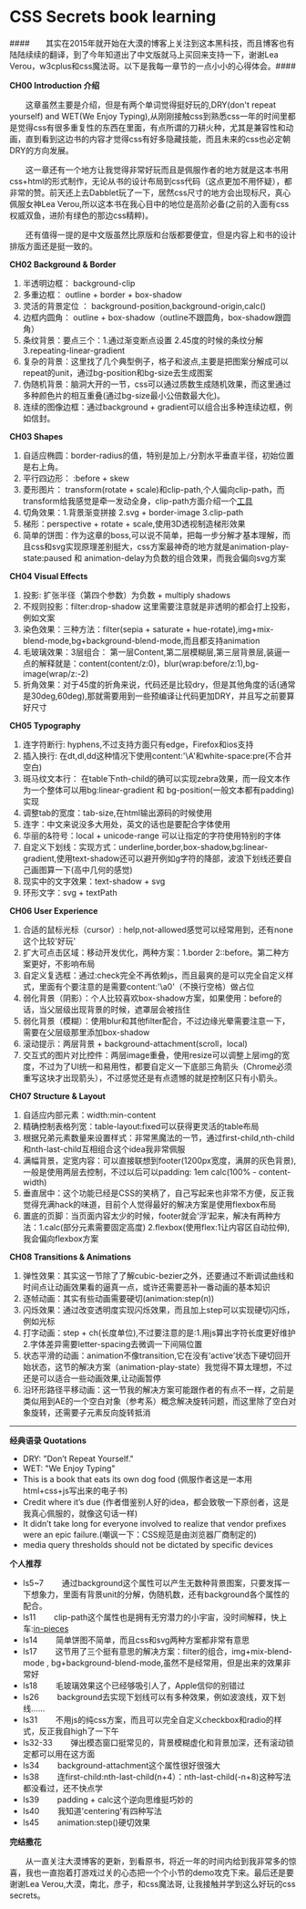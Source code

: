
CSS Secrets book learning
========================

####　　其实在2015年就开始在大漠的博客上关注到这本黑科技，而且博客也有陆陆续续的翻译，到了今年知道出了中文版就马上买回来支持一下，谢谢Lea Verou，w3cplus和css魔法哥。以下是我每一章节的一点小小的心得体会。####


**CH00 Introduction 介绍** 

　　这章虽然主要是介绍，但是有两个单词觉得挺好玩的,DRY(don't repeat yourself) and WET(We Enjoy Typing),从刚刚接触css到熟悉css一年的时间里都是觉得css有很多重复性的东西在里面，有点所谓的刀耕火种，尤其是兼容性和动画，直到看到这边书的内容才觉得css有好多隐藏技能，而且未来的css也必定朝DRY的方向发展。

　　这一章还有一个地方让我觉得非常好玩而且是佩服作者的地方就是这本书用css+html的形式制作，无论从书的设计布局到css代码（这点更加不用怀疑），都非常的赞。前天还上去Dabblet玩了一下，居然css尺寸的地方会出现标尺，真心佩服女神Lea Verou,所以这本书在我心目中的地位是高阶必备(之前的入面有css权威双鱼，进阶有绿色的那边css精粹)。

　　还有值得一提的是中文版虽然比原版和台版都要便宜，但是内容上和书的设计排版方面还是挺一致的。
　　
  
**CH02 Background & Border**

1. 半透明边框： background-clip
2. 多重边框： outline + border + box-shadow
3. 灵活的背景定位 ： background-position,background-origin,calc()
4. 边框内圆角： outline + box-shadow（outline不跟圆角，box-shadow跟圆角）
5. 条纹背景：要点三个：1.通过渐变断点设置 2.45度的时候的条纹分解 3.repeating-linear-gradient
6. 复杂的背景：这里找了几个典型例子，格子和波点,主要是把图案分解成可以repeat的unit，通过bg-position和bg-size去生成图案
7. 伪随机背景：脑洞大开的一节，css可以通过质数生成随机效果，而这里通过多种颜色片的相互重叠(通过bg-size最小公倍数最大化)。
8. 连续的图像边框：通过background + gradient可以组合出多种连续边框，例如信封。

**CH03 Shapes**

1. 自适应椭圆：border-radius的值，特别是加上`/`分割水平垂直半径，初始位置是右上角。
2. 平行四边形： :before + skew 
3. 菱形图片： transform(rotate + scale)和clip-path,个人偏向clip-path，而transform给我感觉是牵一发动全身，clip-path方面介绍一个[工具](http://bennettfeely.com/clippy/)
4. 切角效果：1.背景渐变拼接 2.svg + border-image 3.clip-path
5. 梯形：perspective + rotate + scale,使用3D透视制造梯形效果
6. 简单的饼图：作为这章的boss,可以说不简单，把每一步分解才基本理解，而且css和svg实现原理差别挺大，css方案最神奇的地方就是animation-play-state:paused 和 animation-delay为负数的组合效果，而我会偏向svg方案

**CH04 Visual Effects**

1. 投影: 扩张半径（第四个参数）为负数 + multiply shadows
2. 不规则投影：filter:drop-shadow 这里需要注意就是非透明的都会打上投影，例如文案
3. 染色效果：三种方法：filter(sepia + saturate + hue-rotate),img+mix-blend-mode,bg+background-blend-mode,而且都支持animation
4. 毛玻璃效果：3层组合： 第一层Content,第二层模糊层,第三层背景层,装逼一点的解释就是：content(content/z:0)，blur(wrap:before/z:1),bg-image(wrap/z:-2)
5. 折角效果：对于45度的折角来说，代码还是比较dry，但是其他角度的话(通常是30deg,60deg),那就需要用到一些预编译让代码更加DRY，并且写之前要算好尺寸

**CH05 Typography**

1. 连字符断行: hyphens,不过支持方面只有edge，Firefox和ios支持
2. 插入换行: 在dt,dl,dd这种情况下使用content:'\A'和white-space:pre(不合并空白)
3. 斑马纹文本行： 在table下nth-child的确可以实现zebra效果，而一段文本作为一个整体可以用bg:linear-gradient 和 bg-position(一般文本都有padding)实现
4. 调整tab的宽度：tab-size,在html输出源码的时候使用
5. 连字：中文来说没多大用处，英文的话也是要配合字体使用
6. 华丽的&符号：local + unicode-range 可以让指定的字符使用特别的字体
7. 自定义下划线：实现方式：underline,border,box-shadow,bg:linear-gradient,使用text-shadow还可以避开例如g字符的降部，波浪下划线还要自己画图算一下(高中几何的感觉)
8. 现实中的文字效果：text-shadow + svg
9. 环形文字：svg + textPath

**CH06 User Experience**

1. 合适的鼠标光标（cursor）: help,not-allowed感觉可以经常用到，还有none这个比较'好玩'
2. 扩大可点击区域：移动开发优化，两种方案：1.border 2::before。第二种方案更好，不影响布局
3. 自定义复选框：通过:check完全不再依赖js，而且最爽的是可以完全自定义样式，里面有个要注意的是需要content:'\a0'（不换行空格）做占位
4. 弱化背景（阴影）：个人比较喜欢box-shadow方案，如果使用：before的话，当父层级出现背景的时候，遮罩层会被挡住
5. 弱化背景（模糊）：使用blur和其他filter配合，不过边缘光晕需要注意一下，需要在父层级那里添加box-shadow
6. 滚动提示：两层背景 + background-attachment(scroll，local)
7. 交互式的图片对比控件：两层image重叠，使用resize可以调整上层img的宽度，不过为了UI统一和易用性，都要自定义一下底部三角箭头（Chrome必须重写这块才出现箭头），不过感觉还是有点遗憾的就是控制区只有小箭头。

**CH07 Structure & Layout**

1. 自适应内部元素：width:min-content
2. 精确控制表格列宽：table-layout:fixed可以获得更灵活的table布局
3. 根据兄弟元素数量来设置样式：非常黑魔法的一节，通过first-child,nth-child和nth-last-child互相组合这个idea我非常佩服
4. 满幅背景，定宽内容：可以直接联想到footer(1200px宽度，满屏的灰色背景),一般是使用两层去控制，不过以后可以padding: 1em calc(100% - content-width)
5. 垂直居中：这个功能已经是CSS的笑柄了，自己写起来也非常不方便，反正我觉得充满hack的味道，目前个人觉得最好的解决方案是使用flexbox布局
6. 置底的页脚：当页面内容太少的时候，footer就会‘浮’起来，解决有两种方法：1.calc(部分元素需要固定高度) 2.flexbox(使用flex:1让内容区自动拉伸),我会偏向flexbox方案

**CH08 Transitions & Animations**

1. 弹性效果：其实这一节除了了解cubic-bezier之外，还要通过不断调试曲线和时间点让动画效果看的逼真一点，或许还需要恶补一番动画的基本知识
2. 逐帧动画：其实有些动画需要硬切(animation:step(n))
3. 闪烁效果：通过改变透明度实现闪烁效果，而且加上step可以实现硬切闪烁，例如光标
4. 打字动画：step + ch(长度单位),不过要注意的是:1.用js算出字符长度更好维护 2.字体差异需要letter-spacing去微调一下间隔位置
5. 状态平滑的动画：animation不像transition,它在没有‘active’状态下硬切回开始状态，这节的解决方案（animation-play-state）我觉得不算太理想，不过还是可以适合一些动画效果,让动画暂停
6. 沿环形路径平移动画：这一节我的解决方案可能跟作者的有点不一样，之前是类似用到AE的一个空白对象（参考系）概念解决旋转问题，而这里除了空白对象旋转，还需要子元素反向旋转抵消

--------------------------------------

**经典语录 Quotations**

- DRY: "Don’t Repeat Yourself."
- WET: "We Enjoy Typing"
- This is a book that eats its own dog food (佩服作者这是一本用html+css+js写出来的电子书)
- Credit where it’s due (作者借鉴别人好的idea，都会致敬一下原创者，这是我真心佩服的，就像这句话一样)
- It didn’t take long for everyone involved to realize that vendor prefixes were an epic failure.(嘲讽一下：CSS规范是由浏览器厂商制定的)
- media query thresholds should not be dictated by specific devices

**个人推荐**

- ls5~7   　　通过background这个属性可以产生无数种背景图案，只要发挥一下想象力，里面有背景unit的分解，伪随机数，还有background各个属性的配合。
- ls11    　　clip-path这个属性也是拥有无穷潜力的小宇宙，没时间解释，快上车:[in-pieces](http://species-in-pieces.com/)
- ls14    　　简单饼图不简单，而且css和svg两种方案都非常有意思
- ls17    　　这节用了三个挺有意思的解决方案：filter的组合，img+mix-blend-mode , bg+background-blend-mode,虽然不是经常用，但是出来的效果非常好
- ls18    　　毛玻璃效果这个已经够吸引人了，Apple信仰的别错过
- ls26    　　background去实现下划线可以有多种效果，例如波浪线，双下划线……
- ls31    　　不用js的纯css方案，而且可以完全自定义checkbox和radio的样式，反正我自high了一下午
- ls32-33 　　弹出模态窗口挺常见的，背景模糊虚化和背景加深，还有滚动锁定都可以用在这方面
- ls34    　　background-attachment这个属性很好很强大
- ls38    　　连first-child:nth-last-child(n+4）：nth-last-child(-n+8)这种写法都没看过，还不快点学
- ls39    　　padding + calc这个逆向思维挺巧妙的
- ls40    　　我知道'centering'有四种写法
- ls45    　　animation:step()硬切效果

**完结撒花**

　　从一直关注大漠博客的更新，到看原书，将近一年的时间内给到我非常多的惊喜，我也一直抱着打游戏过关的心态把一个个小节的demo攻克下来。最后还是要谢谢Lea Verou,大漠，南北，彦子，和css魔法哥,
让我接触并学到这么好玩的css secrets。


 